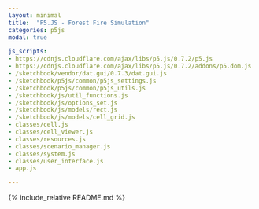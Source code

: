```yaml
---
layout: minimal
title:  "P5.JS - Forest Fire Simulation"
categories: p5js
modal: true

js_scripts:
- https://cdnjs.cloudflare.com/ajax/libs/p5.js/0.7.2/p5.js
- https://cdnjs.cloudflare.com/ajax/libs/p5.js/0.7.2/addons/p5.dom.js
- /sketchbook/vendor/dat.gui/0.7.3/dat.gui.js
- /sketchbook/p5js/common/p5js_settings.js
- /sketchbook/p5js/common/p5js_utils.js
- /sketchbook/js/util_functions.js
- /sketchbook/js/options_set.js
- /sketchbook/js/models/rect.js
- /sketchbook/js/models/cell_grid.js
- classes/cell.js
- classes/cell_viewer.js
- classes/resources.js
- classes/scenario_manager.js
- classes/system.js
- classes/user_interface.js
- app.js

---
```


{% include_relative README.md %}

